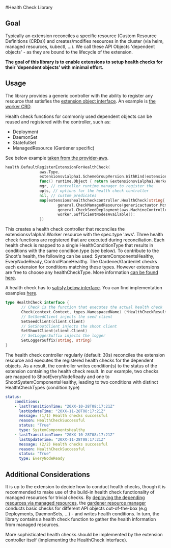 #Health Check Library

## Goal

Typically an extension reconciles a specific resource (Custom Resource Definitions (CRDs)) and creates/modifies resources in the cluster (via helm, managed resources, kubectl, ...).
We call these API Objects 'dependent objects' - as they are bound to the lifecycle of the extension.

**The goal of this library is to enable extensions to setup health checks for their 'dependent objects' with minimal effort.**

## Usage

The library provides a generic controller with the ability to register any resource that satisfies the [extension object interface](https://github.com/gardener/gardener/blob/master/pkg/apis/extensions/v1alpha1/types.go).
An example is [the worker CRD](https://github.com/gardener/gardener/blob/master/pkg/apis/extensions/v1alpha1/types_worker.go).

Health check functions for commonly used dependent objects can be reused and registered with the controller, such as:
- Deployment
- DaemonSet
- StatefulSet
- ManagedResource (Gardener specific)

See below example [taken from the provider-aws](https://github.com/gardener/gardener-extensions/blob/master/controllers/provider-aws/pkg/controller/healthcheck/add.go).
```go
health.DefaultRegisterExtensionForHealthCheck(
               aws.Type,
               extensionsv1alpha1.SchemeGroupVersion.WithKind(extensionsv1alpha1.WorkerResource),
               func() runtime.Object { return &extensionsv1alpha1.Worker{} },
               mgr, // controller runtime manager to register the
               opts, // options for the health check controller
               nil, // custom predicates
               map[extensionshealthcheckcontroller.HealthCheck]string{
                       general.CheckManagedResource(genericactuator.McmShootResourceName): string(gardencorev1alpha1.ShootSystemComponentsHealthy),
                       general.CheckSeedDeployment(aws.MachineControllerManagerName):      string(gardencorev1alpha1.ShootEveryNodeReady),
                       worker.SufficientNodesAvailable():                                  string(gardencorev1alpha1.ShootEveryNodeReady),
               })
```
This creates a health check controller that reconciles the extensionsv1alpha1.Worker resource with the spec.type 'aws'.
Three health check functions are registered that are executed during reconciliation.
Each health check is mapped to a single HealthConditionType that results in conditions with the same condition.type (see below).
To contribute to the Shoot's health, the following can be used: SystemComponentsHealthy, EveryNodeReady, ControlPlaneHealthy.
The Gardener/Gardenlet checks each extension for conditions matching these types.
However extensions are free to choose any healthCheckType.
More information [can be found here]().

A health check has to [satisfy below interface](https://github.com/gardener/gardener-extensions/blob/master/pkg/controller/healthcheck/actuator.go).
You can find implementation examples [here](https://github.com/gardener/gardener-extensions/tree/master/pkg/controller/healthcheck/general).
```go
type HealthCheck interface {
       // Check is the function that executes the actual health check
       Check(context.Context, types.NamespacedName) (*HealthCheckResult, error)
       // SetSeedClient injects the seed client
       SetSeedClient(client.Client)
       // SetShootClient injects the shoot client
       SetShootClient(client.Client)
       // SetLoggerSuffix injects the logger
       SetLoggerSuffix(string, string)
}
```

The health check controller regularly (default: 30s) reconciles the extension resource and executes the registered health checks for the dependent objects.
As a result, the controller writes condition(s) to the status of the extension containing the health check result.
In our example, two checks are mapped to ShootEveryNodeReady and one to ShootSystemComponentsHealthy, leading to two conditions with distinct HealthCheckTypes (condition.type)

```yaml
status:
    conditions:
    - lastTransitionTime: "20XX-10-28T08:17:21Z"
      lastUpdateTime: "20XX-11-28T08:17:21Z"
      message: (1/1) Health checks successful
      reason: HealthCheckSuccessful
      status: "True"
      type: SystemComponentsHealthy
    - lastTransitionTime: "20XX-10-28T08:17:21Z"
      lastUpdateTime: "20XX-11-28T08:17:21Z"
      message: (2/2) Health checks successful
      reason: HealthCheckSuccessful
      status: "True"
      type: EveryNodeReady
```

## Additional Considerations
It is up to the extension to decide how to conduct health checks, though it is recommended to make use of the build-in health check functionality of managed resources for trivial checks.
By [deploying the depending resources via managed resources](https://github.com/gardener/gardener-extensions/blob/master/pkg/controller/worker/genericactuator/machine_controller_manager.go), the [gardener resource manager](https://github.com/gardener/gardener-resource-manager) conducts basic checks for different API objects out-of-the-box (e.g Deployments, DaemonSets, ...) - and writes health conditions.
In turn, the library contains a health check function to gather the health information from managed resources.

More sophisticated health checks should be implemented by the extension controller itself (implementing the HealthCheck interface).

